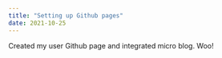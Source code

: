 ```yaml
---
title: "Setting up Github pages"
date: 2021-10-25
---
```

Created my user Github page and integrated micro blog. Woo!

